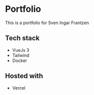 # Portfolio

This is a portfolio for Sven Ingar Frantzen

## Tech stack

-   VueJs 3
-   Tailwind
-   Docker
## Hosted with

-   Vercel
